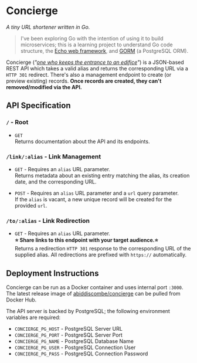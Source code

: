 # Concierge

_A tiny URL shortener written in Go._

> I've been exploring Go with the intention of using it to build microservices; this is a learning project to understand Go code structure, the [Echo web framework](https://echo.labstack.com/), and [GORM](https://gorm.io) (a PostgreSQL ORM).

Concierge (_"[one who keeps the entrance to an edifice](https://www.wordnik.com/words/concierge)"_) is a JSON-based REST API which takes a valid alias and returns the corresponding URL via a `HTTP 301` redirect. There's also a management endpoint to create (or preview existing) records. **Once records are created, they can't removed/modified via the API.**

## API Specification

### `/` - Root

- `GET` \
Returns documentation about the API and its endpoints.

### `/link/:alias` - Link Management

- `GET` - Requires an `alias` URL parameter. \
Returns metadata about an existing entry matching the alias, its creation date, and the corresponding URL.

- `POST` - Requires an `alias` URL parameter and a `url` query parameter. \
If the `alias` is vacant, a new unique record will be created for the provided `url`.

### `/to/:alias` - Link Redirection

- `GET` - Requires an `alias` URL parameter. \
**⭐️ Share links to this endpoint with your target audience.⭐️** \
Returns a redirection `HTTP 301` response to the corresponding URL of the supplied alias. All redirections are prefixed with `https://` automatically.

## Deployment Instructions

Concierge can be run as a Docker container and uses internal port `:3000`. \
The latest release image of [abiddiscombe/concierge](https://hub.docker.com/repository/docker/abiddiscombe/concierge/general) can be pulled from Docker Hub.

The API server is backed by PostgreSQL; the following environment variables are required:

- `CONCIERGE_PG_HOST` - PostgreSQL Server URL
- `CONCIERGE_PG_PORT` - PostgreSQL Server Port
- `CONCIERGE_PG_NAME` - PostgreSQL Database Name
- `CONCIERGE_PG_USER` - PostgreSQL Connection User
- `CONCIERGE_PG_PASS` - PostgreSQL Connection Password
